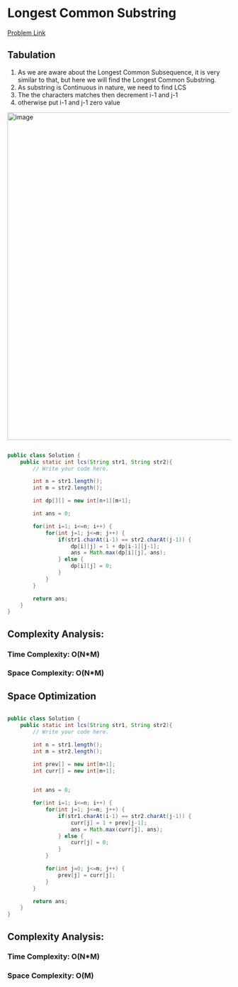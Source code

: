 # Longest Common Substring

[Problem Link](https://www.codingninjas.com/studio/problems/longest-common-substring_1235207?utm_source=striver&utm_medium=website&utm_campaign=a_zcoursetuf&leftPanelTabValue=PROBLEM)

## Tabulation

1. As we are aware about the Longest Common Subsequence, it is very similar to that, but here we will find the Longest Common Substring.
2. As substring is Continuous in nature, we need to find LCS
3. The the characters matches then decrement i-1 and j-1
4. otherwise put i-1 and j-1 zero value

<img width="738" alt="image" src="https://github.com/user-attachments/assets/63730c32-c8da-41ac-939d-ec58d9510231">


```Java

public class Solution {
    public static int lcs(String str1, String str2){
        // Write your code here.

        int n = str1.length();
        int m = str2.length();

        int dp[][] = new int[n+1][m+1];

        int ans = 0;

        for(int i=1; i<=n; i++) {
            for(int j=1; j<=m; j++) {
                if(str1.charAt(i-1) == str2.charAt(j-1)) {
                    dp[i][j] = 1 + dp[i-1][j-1];
                    ans = Math.max(dp[i][j], ans);
                } else {
                    dp[i][j] = 0;
                }
            }
        }

        return ans;
    }
}


```

## Complexity Analysis:

### Time Complexity: O(N\*M)

### Space Complexity: O(N\*M)


## Space Optimization

```Java

public class Solution {
    public static int lcs(String str1, String str2){
        // Write your code here.

        int n = str1.length();
        int m = str2.length();

        int prev[] = new int[m+1];
        int curr[] = new int[m+1];
        

        int ans = 0;

        for(int i=1; i<=n; i++) {
            for(int j=1; j<=m; j++) {
                if(str1.charAt(i-1) == str2.charAt(j-1)) {
                    curr[j] = 1 + prev[j-1];
                    ans = Math.max(curr[j], ans);
                } else {
                    curr[j] = 0;
                }
            }

            for(int j=0; j<=m; j++) {
                prev[j] = curr[j];
            }
        }

        return ans;
    }
}

```

## Complexity Analysis:

### Time Complexity: O(N\*M)

### Space Complexity: O(M)
